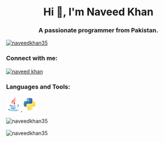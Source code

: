 <h1 align="center">Hi 👋, I'm Naveed Khan</h1>
<h3 align="center">A passionate programmer from Pakistan.</h3>


<p align="left"> <a href="https://github.com/ryo-ma/github-profile-trophy"><img src="https://github-profile-trophy.vercel.app/?username=naveedkhan35" alt="naveedkhan35" /></a> </p>

<h3 align="left">Connect with me:</h3>
<p align="left">
<a href="https://linkedin.com/in/naveed khan" target="blank"><img align="center" src="https://raw.githubusercontent.com/rahuldkjain/github-profile-readme-generator/master/src/images/icons/Social/linked-in-alt.svg" alt="naveed khan" height="30" width="40" /></a>
</p>

<h3 align="left">Languages and Tools:</h3>
<p align="left"> <a href="https://www.java.com" target="_blank" rel="noreferrer"> <img src="https://raw.githubusercontent.com/devicons/devicon/master/icons/java/java-original.svg" alt="java" width="40" height="40"/> </a> <a href="https://www.python.org" target="_blank" rel="noreferrer"> <img src="https://raw.githubusercontent.com/devicons/devicon/master/icons/python/python-original.svg" alt="python" width="40" height="40"/> </a> </p>

<p><img align="center" src="https://github-readme-stats.vercel.app/api/top-langs?username=naveedkhan35&show_icons=true&locale=en&layout=compact" alt="naveedkhan35" /></p>

<p><img align="center" src="https://github-readme-streak-stats.herokuapp.com/?user=naveedkhan35&" alt="naveedkhan35" /></p>
